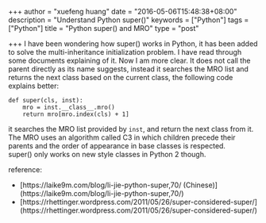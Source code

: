 +++
author = "xuefeng huang"
date = "2016-05-06T15:48:38+08:00"
description = "Understand Python super()"
keywords = ["Python"]
tags = ["Python"]
title = "Python super() and MRO"
type = "post"

+++
I have been wondering how super() works in Python, it has been added to solve the multi-inheritance initialization problem. I have read through some documents explaining of it. Now I am more clear. It does not call the parent directly as its name suggests, instead it searches the MRO list and returns the next class based on the current class, the following code explains better:  
```
def super(cls, inst):
    mro = inst.__class__.mro()
    return mro[mro.index(cls) + 1]
```
it searches the MRO list provided by ```inst```, and return the next class from it. The MRO uses an algorithm called C3 in which children precede their parents and the order of appearance in base classes is respected.  
super() only works on new style classes in Python 2 though.

reference:  
<ul>
    <li>[https://laike9m.com/blog/li-jie-python-super,70/ (Chinese)](https://laike9m.com/blog/li-jie-python-super,70/)</li>
    <li>[https://rhettinger.wordpress.com/2011/05/26/super-considered-super/](https://rhettinger.wordpress.com/2011/05/26/super-considered-super/)</li>
</ul>

